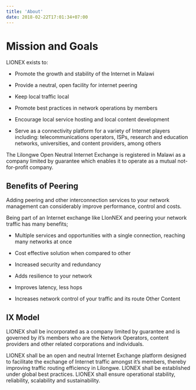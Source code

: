 ```yaml
---
title: 'About'
date: 2018-02-22T17:01:34+07:00
---
```


# Mission and Goals

LIONEX exists to:

*  Promote the growth and stability of the Internet in Malawi

*  Provide a neutral, open facility for internet peering

*  Keep local traffic local

*  Promote best practices in network operations by members

*  Encourage local service hosting and local content development

*  Serve as a connectivity platform for a variety of Internet players including: telecommunications operators, ISPs, research and education networks, universities, and content providers, among others

The Lilongwe Open Neutral Internet Exchange is registered in Malawi as a company limited by guarantee which enables it to operate as a mutual not-for-profit company.


## Benefits of Peering

Adding peering and other interconnection services to your network management can considerably improve performance, control and costs.

Being part of an Internet exchange like LIonNEX and peering your network traffic has many benefits;

*  Multiple services and opportunities with a single connection, reaching many networks at once

*  Cost effective solution when compared to other

*  Increased security and redundancy

*  Adds resilience to your network

*  Improves latency, less hops

*  Increases network control of your traffic and its route Other Content

## IX Model

LIONEX shall be incorporated as a company limited by guarantee and is governed by it’s members who are the Network Operators, content providers and other related corporations and individuals.

LIONEX shall be an open and neutral Internet Exchange platform designed to facilitate the exchange of Internet traffic amongst it’s members, thereby improving traffic routing efficiency in Lilongwe. LIONEX shall be established under global best practices. LIONEX shall ensure operational stability, reliability, scalability and sustainability.


